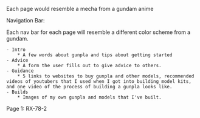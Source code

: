 Each page would resemble a mecha from a gundam anime

Navigation Bar:

Each nav bar for each page will resemble a different color scheme from a gundam.

    - Intro
        * A few words about gunpla and tips about getting started
    - Advice
        * A form the user fills out to give advice to others.
    - Guidance
        * 5 links to websites to buy gunpla and other models, recommended videos of youtubers that I used when I got into building model kits, and one video of the process of building a gunpla looks like.
    - Builds
        * Images of my own gunpla and models that I've built.



Page 1: RX-78-2
